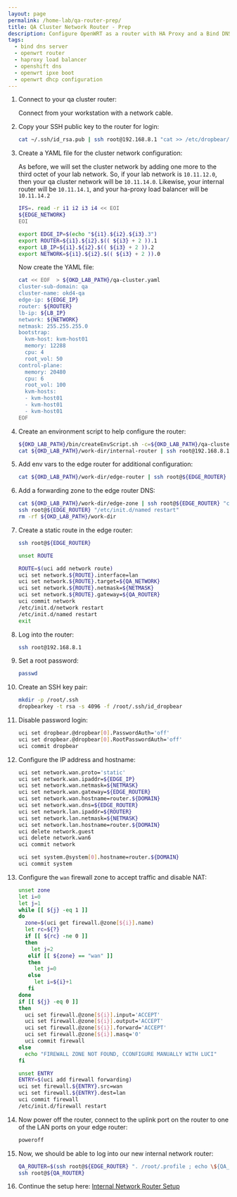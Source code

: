 ```yaml
---
layout: page
permalink: /home-lab/qa-router-prep/
title: QA Cluster Network Router - Prep
description: Configure OpenWRT as a router with HA Proxy and a Bind DNS Server
tags:
  - bind dns server
  - openwrt router
  - haproxy load balancer
  - openshift dns
  - openwrt ipxe boot
  - openwrt dhcp configuration
---
```

1. Connect to your qa cluster router:

    Connect from your workstation with a network cable.

1. Copy your SSH public key to the router for login:

    ```bash
    cat ~/.ssh/id_rsa.pub | ssh root@192.168.8.1 "cat >> /etc/dropbear/authorized_keys"
    ```

1. Create a YAML file for the cluster network configuration:

   As before, we will set the cluster network by adding one more to the third octet of your lab network.  So, if your lab network is `10.11.12.0`, then your qa cluster network will be `10.11.14.0`.  Likewise, your internal router will be `10.11.14.1`, and your ha-proxy load balancer will be `10.11.14.2`

   ```bash
   IFS=. read -r i1 i2 i3 i4 << EOI
   ${EDGE_NETWORK}
   EOI

   export EDGE_IP=$(echo "${i1}.${i2}.${i3}.3")
   export ROUTER=${i1}.${i2}.$(( ${i3} + 2 )).1
   export LB_IP=${i1}.${i2}.$(( ${i3} + 2 )).2
   export NETWORK=${i1}.${i2}.$(( ${i3} + 2 )).0
   ```

   Now create the YAML file:

   ```bash
   cat << EOF  > ${OKD_LAB_PATH}/qa-cluster.yaml
   cluster-sub-domain: qa
   cluster-name: okd4-qa
   edge-ip: ${EDGE_IP}
   router: ${ROUTER}
   lb-ip: ${LB_IP}
   network: ${NETWORK}
   netmask: 255.255.255.0
   bootstrap:
     kvm-host: kvm-host01
     memory: 12288
     cpu: 4
     root_vol: 50
   control-plane:
     memory: 20480
     cpu: 6
     root_vol: 100
     kvm-hosts:
     - kvm-host01
     - kvm-host01
     - kvm-host01
   EOF
   ```

1. Create an environment script to help configure the router:

   ```bash
   ${OKD_LAB_PATH}/bin/createEnvScript.sh -c=${OKD_LAB_PATH}/qa-cluster.yaml
   cat ${OKD_LAB_PATH}/work-dir/internal-router | ssh root@192.168.8.1 "cat >> /root/.profile"
   ```

1. Add env vars to the edge router for additional configuration:

   ```bash
   cat ${OKD_LAB_PATH}/work-dir/edge-router | ssh root@${EDGE_ROUTER} "cat >> /root/.profile"
   ```

1. Add a forwarding zone to the edge router DNS:

   ```bash
   cat ${OKD_LAB_PATH}/work-dir/edge-zone | ssh root@${EDGE_ROUTER} "cat >> /etc/bind/named.conf"
   ssh root@${EDGE_ROUTER} "/etc/init.d/named restart"
   rm -rf ${OKD_LAB_PATH}/work-dir
   ```

1. Create a static route in the edge router:

   ```bash
   ssh root@${EDGE_ROUTER}

   unset ROUTE
   
   ROUTE=$(uci add network route)
   uci set network.${ROUTE}.interface=lan
   uci set network.${ROUTE}.target=${QA_NETWORK}
   uci set network.${ROUTE}.netmask=${NETMASK}
   uci set network.${ROUTE}.gateway=${QA_ROUTER}
   uci commit network
   /etc/init.d/network restart
   /etc/init.d/named restart
   exit
   ```

1. Log into the router:

    ```bash
    ssh root@192.168.8.1
    ```

1. Set a root password:

    ```bash
    passwd
    ```

1. Create an SSH key pair:

   ```bash
   mkdir -p /root/.ssh
   dropbearkey -t rsa -s 4096 -f /root/.ssh/id_dropbear
   ```

1. Disable password login:

   ```bash
   uci set dropbear.@dropbear[0].PasswordAuth='off'
   uci set dropbear.@dropbear[0].RootPasswordAuth='off'
   uci commit dropbear
   ```

1. Configure the IP address and hostname:

   ```bash
   uci set network.wan.proto='static'
   uci set network.wan.ipaddr=${EDGE_IP}
   uci set network.wan.netmask=${NETMASK}
   uci set network.wan.gateway=${EDGE_ROUTER}
   uci set network.wan.hostname=router.${DOMAIN}
   uci set network.wan.dns=${EDGE_ROUTER}
   uci set network.lan.ipaddr=${ROUTER}
   uci set network.lan.netmask=${NETMASK}
   uci set network.lan.hostname=router.${DOMAIN}
   uci delete network.guest
   uci delete network.wan6
   uci commit network

   uci set system.@system[0].hostname=router.${DOMAIN}
   uci commit system
   ```

1. Configure the `wan` firewall zone to accept traffic and disable NAT:

   ```bash
   unset zone
   let i=0
   let j=1
   while [[ ${j} -eq 1 ]]
   do
     zone=$(uci get firewall.@zone[${i}].name)
     let rc=${?}
     if [[ ${rc} -ne 0 ]]
     then
       let j=2
      elif [[ ${zone} == "wan" ]]
      then
        let j=0
      else
        let i=${i}+1
      fi
   done
   if [[ ${j} -eq 0 ]]
   then
     uci set firewall.@zone[${i}].input='ACCEPT'
     uci set firewall.@zone[${i}].output='ACCEPT'
     uci set firewall.@zone[${i}].forward='ACCEPT'
     uci set firewall.@zone[${i}].masq='0'
     uci commit firewall
   else
     echo "FIREWALL ZONE NOT FOUND, CCONFIGURE MANUALLY WITH LUCI"
   fi

   unset ENTRY
   ENTRY=$(uci add firewall forwarding)
   uci set firewall.${ENTRY}.src=wan
   uci set firewall.${ENTRY}.dest=lan
   uci commit firewall
   /etc/init.d/firewall restart
   ```

1. Now power off the router, connect to the uplink port on the router to one of the LAN ports on your edge router:

   ```bash
   poweroff
   ```

1. Now, we should be able to log into our new internal network router:

   ```bash
   QA_ROUTER=$(ssh root@${EDGE_ROUTER} ". /root/.profile ; echo \${QA_ROUTER}")
   ssh root@${QA_ROUTER}
   ```

1. Continue the setup here: [Internal Network Router Setup](/home-lab/internal-router/)

